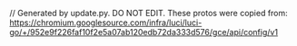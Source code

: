 // Generated by update.py. DO NOT EDIT.
These protos were copied from:
https://chromium.googlesource.com/infra/luci/luci-go/+/952e9f226faf10f2e5a07ab120edb72da333d576/gce/api/config/v1
